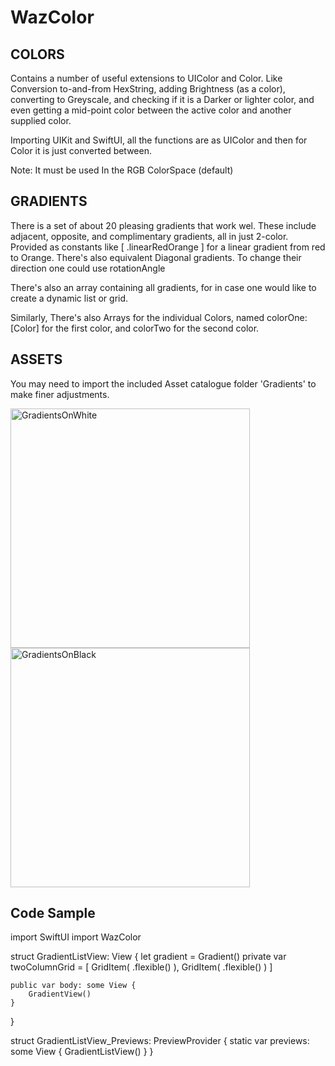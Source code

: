 # WazColor


COLORS
------
Contains a number of useful extensions to UIColor and Color. 
Like Conversion to-and-from HexString, adding Brightness (as a color), converting to Greyscale, and checking if it is a Darker or lighter color, and even getting a mid-point color between the active color and another supplied color.

Importing UIKit and SwiftUI, all the functions are as UIColor and then for Color it is just converted between.

Note: It must be used In the RGB ColorSpace (default)


GRADIENTS
---------

There is a set of about 20 pleasing gradients that work wel. These include adjacent, opposite, and complimentary gradients, all in just 2-color. Provided as constants like [ .linearRedOrange ] for a linear gradient from red to Orange. There's also equivalent Diagonal gradients.
To change their direction one could use rotationAngle

There's also an array containing all gradients, for in case one would like to create a dynamic list or grid.

Similarly, There's also Arrays for the individual Colors, named colorOne: [Color] for the first color, and colorTwo for the second color.

ASSETS
------

You may need to import the included Asset catalogue folder 'Gradients' to make finer adjustments.

<img width="383" alt="GradientsOnWhite" src="https://github.com/Wazambe/WazColor/assets/58177409/702feba5-2bab-40fa-83dc-a01a7df7c236">
<img width="383" alt="GradientsOnBlack" src="https://github.com/Wazambe/WazColor/assets/58177409/8d1c730f-b5af-4360-9db9-23fa2b135ce2">


Code Sample
-----------

import SwiftUI
import WazColor

struct GradientListView: View {
    let gradient = Gradient()
    private var twoColumnGrid = [ GridItem( .flexible() ), GridItem( .flexible() ) ]

    public var body: some View {
        GradientView()
    }
}

struct GradientListView_Previews: PreviewProvider {
    static var previews: some View {
        GradientListView()
    }
}




